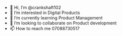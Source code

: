 - 👋 Hi, I’m @crankshaft102
- 👀 I’m interested in Digital Products
- 🌱 I’m currently learning Product Management
- 💞️ I’m looking to collaborate on Product development
- 📫 How to reach me 07088730517

<!---
crankshaft102/crankshaft102 is a ✨ special ✨ repository because its `README.md` (this file) appears on your GitHub profile.
You can click the Preview link to take a look at your changes.
--->
